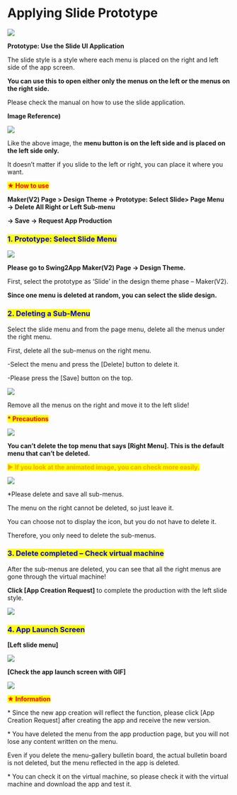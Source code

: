 # Applying Slide Prototype

![](https://support.swing2app.com/wp-content/uploads/2018/09/slide\_porto.png)

**Prototype: Use the Slide UI Application**

The slide style is a style where each menu is placed on the right and left side of the app screen.

**You can use this to open either only the menus on the left or the menus on the right side.**

Please check the manual on how to use the slide application.



**Image Reference)**

![](https://support.swing2app.com/wp-content/uploads/2018/09/b@3x-1.png)

Like the above image, the **menu button is on the left side and is placed on the left side only.**

It doesn’t matter if you slide to the left or right, you can place it where you want.

<mark style="color:red;">**★ How to use**</mark>

**Maker(V2) Page > Design Theme  → Prototype: Select Slide>  Page Menu  → Delete All Right or Left Sub-menu**

**→ Save → Request App Production**&#x20;



### <mark style="color:blue;">**1. Prototype: Select Slide Menu**</mark>

![](https://support.swing2app.com/wp-content/uploads/2018/09/Screenshot-2020-06-01-at-22.21.04.png)

**Please go to Swing2App Maker(V2) Page → Design Theme.**

First, select the prototype as ‘Slide’ in the design theme phase – Maker(V2).

**Since one menu is deleted at random, you can select the slide design.**



### <mark style="color:blue;">**2. Deleting a Sub-Menu**</mark>

Select the slide menu and from the page menu, delete all the menus under the right menu.

First, delete all the sub-menus on the right menu.

\-Select the menu and press the \[Delete] button to delete it.

\-Please press the \[Save] button on the top.

![](https://support.swing2app.com/wp-content/uploads/2018/09/delete1.png)

Remove all the menus on the right and move it to the left slide!



<mark style="color:red;">**\* Precautions**</mark>

![](https://support.swing2app.com/wp-content/uploads/2018/09/delete2.png)

**You can’t delete the top menu that says \[Right Menu]. This is the default menu that can’t be deleted.**



<mark style="color:orange;">**▶ If you look at the animated image, you can check more easily.**</mark>

![](https://support.swing2app.com/wp-content/uploads/2018/09/%EB%85%B9%ED%99%94\_2020\_06\_04\_14\_27\_31\_866.gif)

\*Please delete and save all sub-menus.

The menu on the right cannot be deleted, so just leave it.

You can choose not to display the icon, but you do not have to delete it.

Therefore, you only need to delete the sub-menus.



### <mark style="color:blue;">**3. Delete completed – Check virtual machine**</mark>

After the sub-menus are deleted, you can see that all the right menus are gone through the virtual machine!

**Click \[App Creation Request]** to complete the production with the left slide style.

![](https://support.swing2app.com/wp-content/uploads/2018/09/left\_icon.png)



### <mark style="color:blue;">**4. App Launch Screen**</mark>

**\[Left slide menu]**

![](https://support.swing2app.com/wp-content/uploads/2018/09/left@3x.png)

**\[Check the app launch screen with GIF]**

![](https://support.swing2app.com/wp-content/uploads/2018/09/%EB%85%B9%ED%99%94\_2020\_06\_04\_14\_26\_34\_566.gif)

<mark style="color:red;">**★ Information**</mark>

\* Since the new app creation will reflect the function, please click \[App Creation Request] after creating the app and receive the new version.

\* You have deleted the menu from the app production page, but you will not lose any content written on the menu.

Even if you delete the menu-gallery bulletin board, the actual bulletin board is not deleted, but the menu reflected in the app is deleted.

\* You can check it on the virtual machine, so please check it with the virtual machine and download the app and test it.
